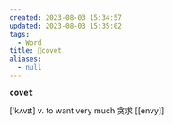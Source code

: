 ```yaml
---
created: 2023-08-03 15:34:57
updated: 2023-08-03 15:35:02
tags:
  - Word
title: 📖covet
aliases:
  - null
---
```


<pre><strong>covet</strong></pre>
['kʌvɪt]
v. to want very much 贪求
[[envy]]
